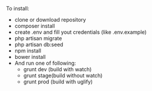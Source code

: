 To install:
* clone or download repository
* composer install
* create .env and fill yout credentials (like .env.example)
* php artisan migrate
* php artisan db:seed
* npm install
* bower install
* And run one of following:
    - grunt dev (build with watch)
    - grunt stage(build without watch)
    - grunt prod (build with uglify)
